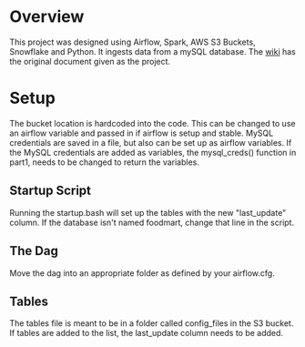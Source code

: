 ﻿# Overview
This project was designed using Airflow, Spark, AWS S3 Buckets, Snowflake and Python. It ingests data from a mySQL database. The [wiki](https://github.com/RCS-Training-12-18/Retail-Case-Study/wiki) has the original document given as the project. 
# Setup
The bucket location is hardcoded into the code. This can be changed to use an airflow variable and passed in if airflow is setup and stable. MySQL credentials are saved in a file, but also can be set up as airflow variables. If the MySQL credentials are added as variables, the mysql_creds() function in part1, needs to be changed to return the variables. 
## Startup Script
Running the startup.bash will set up the tables with the new "last_update" column. If the database isn't named foodmart, change that line in the script.
## The Dag
Move the dag into an appropriate folder as defined by your airflow.cfg. 
## Tables
The tables file is meant to be in a folder called config_files in the S3 bucket. If tables are added to the list, the last_update column needs to be added.